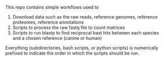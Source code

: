 This repo contains simple workflows used to

1. Download data such as the raw reads, reference genomes, reference proteomes, reference annotations
2. Scripts to process the raw fastq file to count matrices
3. Scripts to run blastp to find reciprocal bast hits between each species and a chosen reference (canine or human)

Everything (subdirectories, bash scripts, or python scripts) is numerically prefixed to indicate the order in which the scripts should be run.